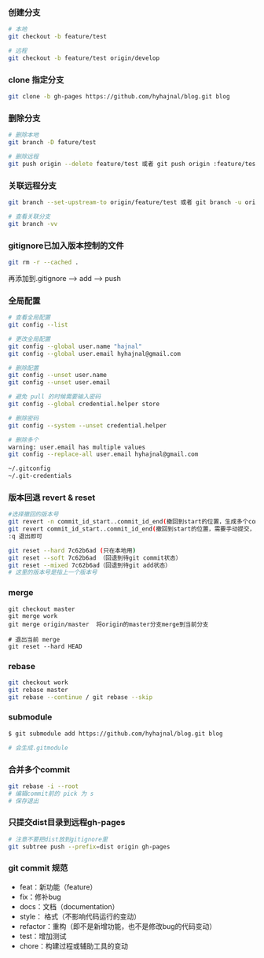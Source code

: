 ### 创建分支
``` bash
# 本地
git checkout -b feature/test

# 远程
git checkout -b feature/test origin/develop
```

### clone 指定分支
``` bash
git clone -b gh-pages https://github.com/hyhajnal/blog.git blog
```

### 删除分支

``` bash
# 删除本地
git branch -D fature/test

# 删除远程
git push origin --delete feature/test 或者 git push origin :feature/test
```

### 关联远程分支
``` bash
git branch --set-upstream-to origin/feature/test 或者 git branch -u origin/test

# 查看关联分支
git branch -vv
```

### gitignore已加入版本控制的文件
``` bash
git rm -r --cached .
```
再添加到.gitignore --> add --> push

### 全局配置
``` bash
# 查看全局配置
git config --list

# 更改全局配置
git config --global user.name "hajnal"
git config --global user.email hyhajnal@gmail.com

# 删除配置
git config --unset user.name
git config --unset user.email

# 避免 pull 的时候需要输入密码 
git config --global credential.helper store

# 删除密码 
git config --system --unset credential.helper

# 删除多个
warning: user.email has multiple values
git config --replace-all user.email hyhajnal@gmail.com

~/.gitconfig
~/.git-credentials
```

### 版本回退 revert & reset
``` bash
#选择撤回的版本号
git revert -n commit_id_start..commit_id_end(撤回到start的位置，生成多个commit)
git revert commit_id_start..commit_id_end(撤回到start的位置，需要手动提交，只会生成一个commit)
:q 退出即可

git reset --hard 7c62b6ad (只在本地用)
git reset --soft 7c62b6ad （回退到待git commit状态）
git reset --mixed 7c62b6ad（回退到待git add状态）
# 这里的版本号是指上一个版本号
```

### merge
```
git checkout master
git merge work
git merge origin/master  将origin的master分支merge到当前分支

# 退出当前 merge
git reset --hard HEAD
```

### rebase
``` bash
git checkout work
git rebase master
git rebase --continue / git rebase --skip
```

### submodule
``` bash
$ git submodule add https://github.com/hyhajnal/blog.git blog

# 会生成.gitmodule
```

### 合并多个commit
``` bash
git rebase -i --root
# 编辑commit前的 pick 为 s 
# 保存退出
```

### 只提交dist目录到远程gh-pages
``` bash
# 注意不要把dist放到gitignore里
git subtree push --prefix=dist origin gh-pages
```

### git commit 规范
* feat：新功能（feature）
* fix：修补bug
* docs：文档（documentation）
* style： 格式（不影响代码运行的变动）
* refactor：重构（即不是新增功能，也不是修改bug的代码变动）
* test：增加测试
* chore：构建过程或辅助工具的变动
